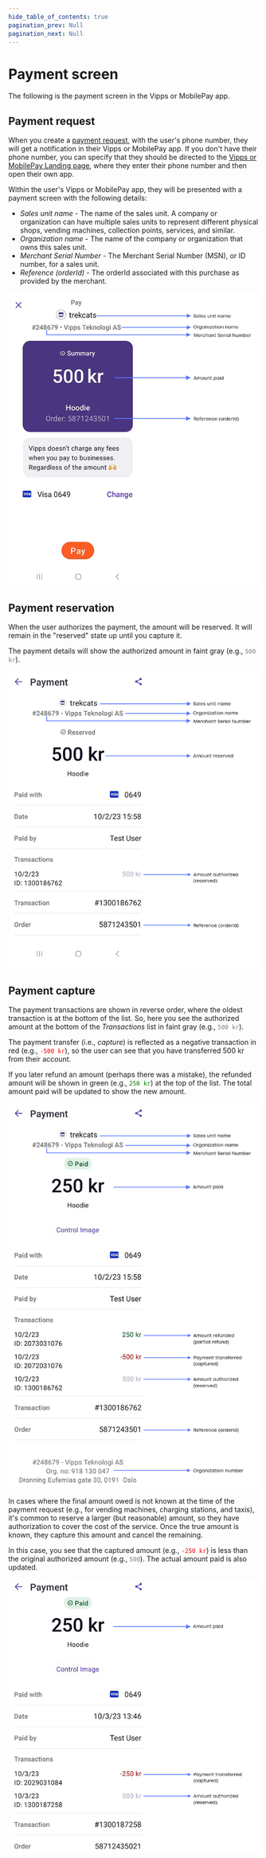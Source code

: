 ```yaml
---
hide_table_of_contents: true
pagination_prev: Null
pagination_next: Null
---
```


# Payment screen

The following is the payment screen in the Vipps or MobilePay app.

## Payment request

When you create a [payment request](https://developer.vippsmobilepay.com/docs/APIs/epayment-api/operations/create/),
with the user's phone number, they will get a notification in their Vipps or MobilePay app.
If you don't have their phone number, you can specify that they should be directed to the
[Vipps or MobilePay Landing page](landing-page.md), where they enter their phone number and then open their own app.

Within the user's Vipps or MobilePay app, they will be presented with a payment screen with the following details:


* *Sales unit name* - The name of the sales unit.
  A company or organization can have multiple sales units to represent different physical shops, vending machines, collection points, services, and similar.
* *Organization name* - The name of the company or organization that owns this sales unit.
* *Merchant Serial Number* - The Merchant Serial Number (MSN), or ID number, for a sales unit.
* *Reference (orderId)* - The orderId associated with this purchase as provided by the merchant.

![Payment request](images/payment-screen/1-payment-request.png)

## Payment reservation

When the user authorizes the payment, the amount will be reserved.
It will remain in the "reserved" state up until you capture it.

The payment details will show the authorized amount in faint gray (e.g., <span style="color: gray">`500 kr`</span>).

![Payment reserved](images/payment-screen/2-payment-reserved.png)

## Payment capture


The payment transactions are shown in reverse order, where the oldest transaction is at the bottom of the list.
So, here you see the authorized amount at the bottom of the *Transactions* list in faint gray (e.g., <span style="color: gray">`500 kr`</span>).

The payment transfer (i.e., *capture*) is reflected as a negative transaction in red (e.g., <span style="color: red">`-500 kr`</span>), so the user can see that you have transferred 500 kr from their account.

If you later refund an amount (perhaps there was a mistake), the refunded amount will be shown in green (e.g., <span style="color: green">`250 kr`</span>) at the top of the list. The total amount paid will be updated to show the new amount.


![Payment captured and partially refunded](images/payment-screen/3-payment-receipt.png)

In cases where the final amount owed is not known at the time of the payment request
(e.g., for vending machines, charging stations, and taxis),
it's common to reserve a larger (but reasonable) amount, so they
have authorization to cover the cost of the service.
Once the true amount is known, they capture this amount and cancel the remaining.

In this case, you see that the captured amount (e.g., <span style="color: red">`-250 kr`</span>) is less than the original authorized amount (e.g., <span style="color: gray">`500`</span>). The actual amount paid is also updated.

![Payment partially captured and cancelled](images/payment-screen/4-payment-partial-capture.png)
